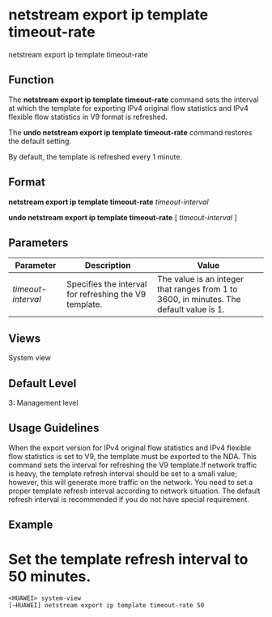 netstream export ip template timeout-rate
=========================================

netstream export ip template timeout-rate

Function
--------



The **netstream export ip template timeout-rate** command sets the interval at which the template for exporting IPv4 original flow statistics and IPv4 flexible flow statistics in V9 format is refreshed.

The **undo netstream export ip template timeout-rate** command restores the default setting.



By default, the template is refreshed every 1 minute.


Format
------

**netstream export ip template timeout-rate** *timeout-interval*

**undo netstream export ip template timeout-rate** [ *timeout-interval* ]


Parameters
----------

| Parameter | Description | Value |
| --- | --- | --- |
| *timeout-interval* | Specifies the interval for refreshing the V9 template. | The value is an integer that ranges from 1 to 3600, in minutes. The default value is 1. |



Views
-----

System view


Default Level
-------------

3: Management level


Usage Guidelines
----------------

When the export version for IPv4 original flow statistics and IPv4 flexible flow statistics is set to V9, the template must be exported to the NDA. This command sets the interval for refreshing the V9 template.If network traffic is heavy, the template refresh interval should be set to a small value; however, this will generate more traffic on the network. You need to set a proper template refresh interval according to network situation. The default refresh interval is recommended if you do not have special requirement.


Example
-------

# Set the template refresh interval to 50 minutes.
```
<HUAWEI> system-view
[~HUAWEI] netstream export ip template timeout-rate 50

```